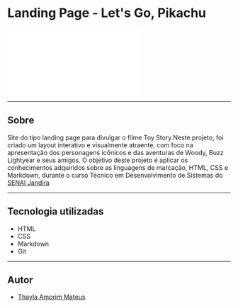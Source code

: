 # Landing Page - Let's Go, Pikachu

![](./img/printToy%20Story.htm)

---
## Sobre
Site do tipo landing page para divulgar o filme Toy Story.Neste projeto, foi criado um layout interativo e visualmente atraente, com foco na apresentação dos personagens icônicos e das aventuras de Woody, Buzz Lightyear e seus amigos. O objetivo deste projeto é aplicar os conhecimentos adquiridos sobre as linguagens de marcação, HTML, CSS e Markdown, durante o curso Técnico em Desenvolvimento de Sistemas do [SENAI Jandira](https://sp.senai.br/unidade/jandira/)

---

## Tecnologia utilizadas
- HTML
- CSS
- Markdown
- Git


---


## Autor

- [Thayla Amorim Mateus](https://www.linkedin.com/feed/)
